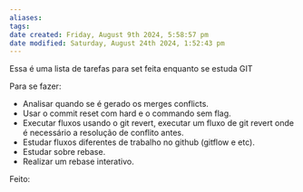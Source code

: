 ```yaml
---
aliases: 
tags: 
date created: Friday, August 9th 2024, 5:58:57 pm
date modified: Saturday, August 24th 2024, 1:52:43 pm
---
```

Essa é uma lista de tarefas para set feita enquanto se estuda GIT

Para se fazer:
- Analisar quando se é gerado os merges conflicts.
- Usar o commit reset com hard e o commando sem flag.
- Executar fluxos usando o git revert, executar um fluxo de git revert onde é necessário a resolução de conflito antes.
- Estudar fluxos diferentes de trabalho no github (gitflow e etc).
- Estudar sobre rebase.
- Realizar um rebase interativo.

Feito:
